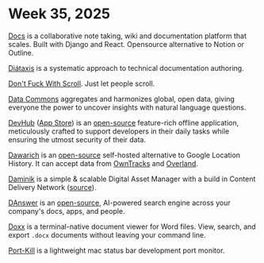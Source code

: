 # Week 35, 2025

[Docs](https://github.com/suitenumerique/docs) is a collaborative note taking, wiki and documentation platform that scales. Built with Django and React. Opensource alternative to Notion or Outline.

[Diátaxis](https://diataxis.fr) is a systematic approach to technical documentation authoring.

[Don't Fuck With Scroll](https://dontfuckwithscroll.com). Just let people scroll.

[Data Commons](https://datacommons.org) aggregates and harmonizes global, open data, giving everyone the power to uncover insights with natural language questions.

[DevHub](https://wangchujiang.com/DevHub/) ([App Store](https://apps.apple.com/app/devhub/id6476452351)) is an [open-source](https://github.com/jaywcjlove/DevHub) feature-rich offline application, meticulously crafted to support developers in their daily tasks while ensuring the utmost security of their data.

[Dawarich](https://dawarich.app/) is an [open-source](https://github.com/Freika/dawarich) self-hosted alternative to Google Location History. It can accept data from [OwnTracks](https://owntracks.org/booklet/guide/apps/) and [Overland](https://overland.p3k.app).

[Daminik](https://daminik.com/) is a simple & scalable Digital Asset Manager with a build in Content Delivery Network ([source](https://github.com/daminikhq/daminik)).

[DAnswer](https://www.danswer.ai) is an [open-source](https://github.com/danswer-ai/danswer), AI-powered search engine across your company's docs, apps, and people.

[Doxx](https://github.com/bgreenwell/doxx) is a terminal-native document viewer for Word files. View, search, and export `.docx` documents without leaving your command line.

[Port-Kill](https://github.com/kagehq/port-kill) is a lightweight mac status bar development port monitor.
